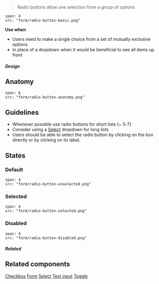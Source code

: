 > Radio buttons allow one selection from a group of options

```image
span: 4
src: "form/radio-button-basic.png"
```

**Use when**
- Users need to make a single choice from a set of mutually exclusive options
- In place of a dropdown when it would be beneficial to see all items up front

##### Design

## Anatomy

```image
span: 6
src: "form/radio-button-anatomy.png"
```

## Guidelines

- Whenever possible use radio buttons for short lists (~ 5-7)
- Consider using a [Select](/components/select) dropdown for long lists
- Users should be able to select the radio button by clicking on the box directly or by clicking on its label.

## States

### Default
```image
span: 4
src: "form/radio-button-unselected.png"
```

### Selected
```image
span: 4
src: "form/radio-button-selected.png"
```

### Disabled
```image
span: 4
src: "form/radio-button-disabled.png"
```

##### Related

## Related components
[Checkbox](/components/checkbox)
[Form](/components/form)
[Select](/components/select)
[Text input](/components/text-input)
[Toggle](/components/toggle)
